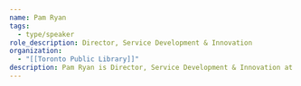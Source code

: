 ```yaml
---
name: Pam Ryan
tags:
  - type/speaker
role_description: Director, Service Development & Innovation
organization:
  - "[[Toronto Public Library]]"
description: Pam Ryan is Director, Service Development & Innovation at Toronto Public Library. She is responsible for creating transformational library services and programs for all major service areas and age groups, including newcomers and vulnerable populations, to digital innovation, literacy and learning, community outreach and engagement, and special collections and digitization.
---
```

